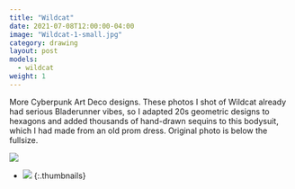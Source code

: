 ```yaml
---
title: "Wildcat"
date: 2021-07-08T12:00:00-04:00
image: "Wildcat-1-small.jpg"
category: drawing
layout: post
models:
  - wildcat
weight: 1
---
```


More Cyberpunk Art Deco designs. These photos I shot of Wildcat already had serious Bladerunner vibes, so I adapted 20s geometric designs to hexagons and added thousands of hand-drawn sequins to this bodysuit, which I had made from an old prom dress.  Original photo is below the fullsize.

[![]({{site.static}}{{page.url}}Wildcat-1-large.jpg)]({{site.static}}{{page.url}}Wildcat-1-large.jpg)

* [![]({{site.static}}{{page.url}}IMG_6474.jpg)]({{site.static}}{{page.url}}IMG_6474.jpg)
{:.thumbnails}